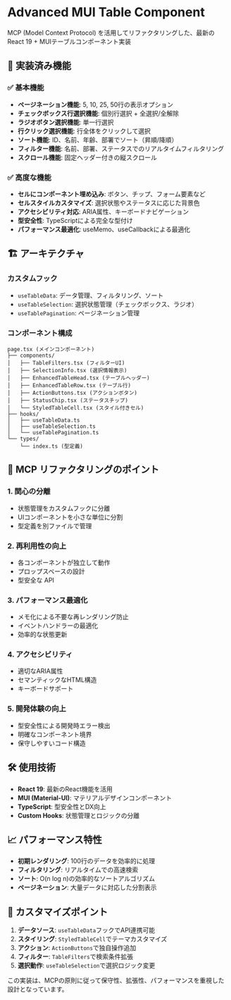 # Advanced MUI Table Component

MCP (Model Context Protocol) を活用してリファクタリングした、最新のReact 19 + MUIテーブルコンポーネント実装

## 🚀 実装済み機能

### ✅ 基本機能
- **ページネーション機能**: 5, 10, 25, 50行の表示オプション
- **チェックボックス行選択機能**: 個別行選択 + 全選択/全解除
- **ラジオボタン選択機能**: 単一行選択
- **行クリック選択機能**: 行全体をクリックして選択
- **ソート機能**: ID、名前、年齢、部署でソート（昇順/降順）
- **フィルター機能**: 名前、部署、ステータスでのリアルタイムフィルタリング
- **スクロール機能**: 固定ヘッダー付きの縦スクロール

### ✅ 高度な機能
- **セルにコンポーネント埋め込み**: ボタン、チップ、フォーム要素など
- **セルスタイルカスタマイズ**: 選択状態やステータスに応じた背景色
- **アクセシビリティ対応**: ARIA属性、キーボードナビゲーション
- **型安全性**: TypeScriptによる完全な型付け
- **パフォーマンス最適化**: useMemo、useCallbackによる最適化

## 🏗️ アーキテクチャ

### カスタムフック
- `useTableData`: データ管理、フィルタリング、ソート
- `useTableSelection`: 選択状態管理（チェックボックス、ラジオ）
- `useTablePagination`: ページネーション管理

### コンポーネント構成
```
page.tsx (メインコンポーネント)
├── components/
│   ├── TableFilters.tsx (フィルターUI)
│   ├── SelectionInfo.tsx (選択情報表示)
│   ├── EnhancedTableHead.tsx (テーブルヘッダー)
│   ├── EnhancedTableRow.tsx (テーブル行)
│   ├── ActionButtons.tsx (アクションボタン)
│   ├── StatusChip.tsx (ステータスチップ)
│   └── StyledTableCell.tsx (スタイル付きセル)
├── hooks/
│   ├── useTableData.ts
│   ├── useTableSelection.ts
│   └── useTablePagination.ts
└── types/
    └── index.ts (型定義)
```

## 🎯 MCP リファクタリングのポイント

### 1. 関心の分離
- 状態管理をカスタムフックに分離
- UIコンポーネントを小さな単位に分割
- 型定義を別ファイルで管理

### 2. 再利用性の向上
- 各コンポーネントが独立して動作
- プロップスベースの設計
- 型安全な API

### 3. パフォーマンス最適化
- メモ化による不要な再レンダリング防止
- イベントハンドラーの最適化
- 効率的な状態更新

### 4. アクセシビリティ
- 適切なARIA属性
- セマンティックなHTML構造
- キーボードサポート

### 5. 開発体験の向上
- 型安全性による開発時エラー検出
- 明確なコンポーネント境界
- 保守しやすいコード構造

## 🛠️ 使用技術

- **React 19**: 最新のReact機能を活用
- **MUI (Material-UI)**: マテリアルデザインコンポーネント
- **TypeScript**: 型安全性とDX向上
- **Custom Hooks**: 状態管理とロジックの分離

## 📈 パフォーマンス特性

- **初期レンダリング**: 100行のデータを効率的に処理
- **フィルタリング**: リアルタイムでの高速検索
- **ソート**: O(n log n)の効率的なソートアルゴリズム
- **ページネーション**: 大量データに対応した分割表示

## 🔧 カスタマイズポイント

1. **データソース**: `useTableData`フックでAPI連携可能
2. **スタイリング**: `StyledTableCell`でテーマカスタマイズ
3. **アクション**: `ActionButtons`で独自操作追加
4. **フィルター**: `TableFilters`で検索条件拡張
5. **選択動作**: `useTableSelection`で選択ロジック変更

この実装は、MCPの原則に従って保守性、拡張性、パフォーマンスを重視した設計となっています。
